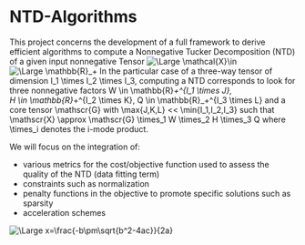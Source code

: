 # NTD-Algorithms
This project concerns the development of a full framework to derive efficient algorithms to compute a Nonnegative Tucker Decomposition (NTD) of a given
input nonnegative Tensor ![\Large \mathcal{X}\in](https://latex.codecogs.com/svg.latex?\Large&space;\mathcal{X}\in) 
![\Large \mathbb{R}_+](https://latex.codecogs.com/svg.latex?\Large&space;\mathbb{R}_+)
In the particular case of a three-way tensor of dimension I_1 \times I_2 \times I_3, computing a NTD corresponds to look for three nonnegative factors W \in \mathbb{R}_+^{I_1 \times J},  
H \in \mathbb{R}_+^{I_2 \times K}, Q \in \mathbb{R}_+^{I_3 \times L} and a core tensor \mathscr{G} with \max{J,K,L} << \min{I_1,I_2,I_3} such that  
\mathscr{X} \approx \mathscr{G} \times_1 W \times_2 H \times_3 Q
where \times_i denotes the i-mode product.

We will focus on the integration of:
  - various metrics for the cost/objective function used to assess the quality of the NTD (data fitting term)
  - constraints such as normalization
  - penalty functions in the objective to promote specific solutions such as sparsity
  - acceleration schemes
  
![\Large x=\frac{-b\pm\sqrt{b^2-4ac}}{2a}](https://latex.codecogs.com/svg.latex?\Large&space;x=\frac{-b\pm\sqrt{b^2-4ac}}{2a}) 

